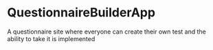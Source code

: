 # QuestionnaireBuilderApp
A questionnaire site where everyone can create their own test and the ability to take it is implemented
